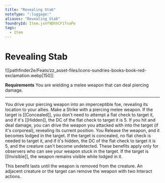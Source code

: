 ```yaml
---
title: "Revealing Stab"
noteType: ":luggage:"
aliases: "Revealing Stab"
foundryId: Item.jxnf9DhhCF1TnaPo
tags:
  - Item
---
```


# Revealing Stab
![[pathfinder2e/Feats/zz_asset-files/icons-sundries-books-book-red-exclamation.webp|150]]

**Requirements** You are wielding a melee weapon that can deal piercing damage.

* * *

You drive your piercing weapon into an imperceptible foe, revealing its location to your allies. Make a Strike with a piercing melee weapon. If the target is [[Concealed]], you don't need to attempt a flat check to target it, and if it's [[Hidden]], the DC of the flat check to target it is 5. If you hit and deal damage, you can drive the weapon you attacked with into the target (if it's corporeal), revealing its current position. You Release the weapon, and it becomes lodged in the target. If the target is concealed, no flat check is needed to target it, and if it's hidden, the DC of the flat check to target it is 5, and the creature can't become undetected. These benefits apply only for observers who can see your weapon stuck in the target. If the target is [[Invisible]], the weapon remains visible while lodged in it.

This benefit lasts until the weapon is removed from the creature. An adjacent creature or the target can remove the weapon with two Interact actions.

